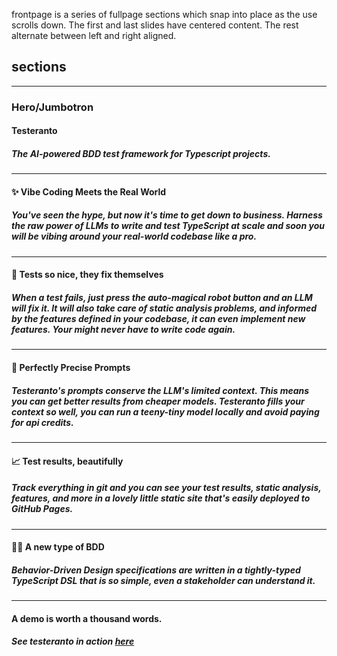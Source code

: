 frontpage is a series of fullpage sections which snap into place as the use scrolls down. The first and last slides have centered content. The rest alternate between left and right aligned.

## sections

---

### Hero/Jumbotron

#### Testeranto

##### The AI-powered BDD test framework for Typescript projects.

---

#### ✨ Vibe Coding Meets the Real World

##### You've seen the hype, but now it's time to get down to business. Harness the raw power of LLMs to write and test TypeScript at scale and soon you will be vibing around your real-world codebase like a pro.

---

#### 🤖 Tests so nice, they fix themselves

##### When a test fails, just press the auto-magical robot button and an LLM will fix it. It will also take care of static analysis problems, and informed by the features defined in your codebase, it can even implement new features. Your might never have to write code again.

---

#### 🧠 Perfectly Precise Prompts

##### Testeranto's prompts conserve the LLM's limited context. This means you can get better results from cheaper models. Testeranto fills your context so well, you can run a teeny-tiny model locally and avoid paying for api credits.

---

#### 📈 Test results, beautifully

##### Track everything in git and you can see your test results, static analysis, features, and more in a lovely little static site that's easily deployed to GitHub Pages.

---

#### 👨‍💼 A new type of BDD

##### Behavior-Driven Design specifications are written in a tightly-typed TypeScript DSL that is so simple, even a stakeholder can understand it.

---

#### A demo is worth a thousand words.

##### See testeranto in action [here](/testeranto/projects.html#/projects/core/tests/src%2Fcomponents%2Fpure%2FProjectPageView.test%2Findex.tsx/web)

